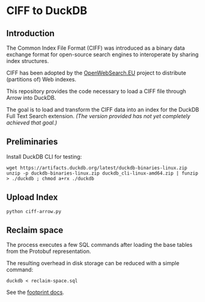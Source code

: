 # CIFF to DuckDB

## Introduction

The Common Index File Format (CIFF) was introduced as a binary data exchange format for open-source search engines 
to interoperate by sharing index structures.

CIFF has been adopted by the [OpenWebSearch.EU](https://openwebsearch.eu) project to distribute (partitions of) 
Web indexes.

This repository provides the code necessary to load a CIFF file through Arrow into DuckDB.

The goal is to load and transform the CIFF data into an index for the DuckDB Full Text Search extension.
_(The version provided has not yet completely achieved that goal.)_

## Preliminaries

Install DuckDB CLI for testing:

    wget https://artifacts.duckdb.org/latest/duckdb-binaries-linux.zip
    unzip -p duckdb-binaries-linux.zip duckdb_cli-linux-amd64.zip | funzip > ./duckdb ; chmod a+rx ./duckdb

## Upload Index

    python ciff-arrow.py

## Reclaim space

The process executes a few SQL commands after loading the base tables from the Protobuf representation.

The resulting overhead in disk storage can be reduced with a simple command:

    duckdb < reclaim-space.sql

See the [footprint docs](https://duckdb.org/docs/operations_manual/footprint_of_duckdb/reclaiming_space.html).
